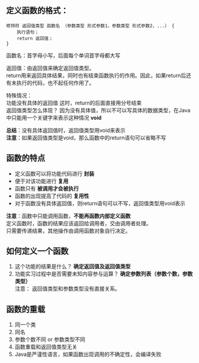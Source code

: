 ## 定义函数的格式：  
    修饰符 返回值类型 函数名 （参数类型 形式参数1，参数类型 形式参数2，...） {  
        执行语句；  
        return 返回值；
    }  
函数名：首字母小写，后面每个单词首字母都大写  

返回值：由返回值来确定返回值类型。  
return用来返回具体结果，同时也有结束函数执行的作用。因此，如果return后还有未执行的代码，也不起任何作用了。  

特殊情况：  
功能没有具体的返回值  这时，return的后面直接用分号结束  
返回值类型怎么体现？  因为没有具体值，所以不可以写具体的数据类型，在Java中只能用一个关键字来表示这种情况 **void**  

**总结**：没有具体返回值时，返回值类型用void来表示  
**注意**：如果返回值类型是void，那么函数中的return语句可以省略不写  

## 函数的特点
* 定义函数可以将功能代码进行 **封装**  
* 便于对该功能进行 **复用**  
* 函数只有 **被调用才会被执行**  
* 函数的出现提高了代码的 **复用性** 
* 对于函数没有具体返回值，则return语句可以不写，返回值类型用void表示  

**注意**：函数中只能调用函数，**不能再函数内部定义函数**  
定义函数时，函数的结果应该返回给调用者，交由调用者处理。  
只需要传递结果，其他操作由调用函数对象自行决定。  

## 如何定义一个函数
1. 这个功能的结果是什么？ **确定返回值及返回值类型**  
2. 功能实习过程中是否需要未知内容参与运算？ **确定参数列表（参数个数，参数类型）**  
注意： 返回值类型和参数类型没有直接关系。  

## 函数的重载
1. 同一个类  
2. 同名  
3. 参数个数不同 or 参数类型不同  
4. 函数重载和返回值类型无关  
5. Java是严谨性语言，如果函数出现调用的不确定性，会编译失败  